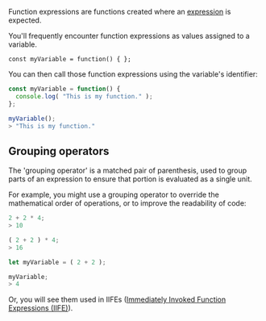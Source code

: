 Function expressions are functions created where an [expression](javascript%20expression.md) is expected. 

You'll frequently encounter function expressions as values assigned to a variable.

```
const myVariable = function() { };
```

You can then call those function expressions using the variable's identifier:

```js
const myVariable = function() {    
  console.log( "This is my function." );
};

myVariable();
> "This is my function."
```

## Grouping operators

The 'grouping operator' is a matched pair of parenthesis, used to group parts of an expression to ensure that portion is evaluated as a single unit.

For example, you might use a grouping operator to override the mathematical order of operations, or to improve the readability of code:

```js
2 + 2 * 4;
> 10

( 2 + 2 ) * 4;
> 16

let myVariable = ( 2 + 2 );

myVariable;
> 4
```

Or, you will see them used in IIFEs ([Immediately Invoked Function Expressions (IIFE)](Immediately%20Invoked%20Function%20Expressions%20(IIFE).md)).
